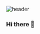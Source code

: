 ![header](https://capsule-render.vercel.app/api?type=wave&color=auto&height=300&section=header&text=capsule%20render&fontSize=90)

### Hi there 👋

<!--
**heeyoonjik/heeyoonjik** is a ✨ _special_ ✨ repository because its `README.md` (this file) appears on your GitHub profile.

Here are some ideas to get you started:

- 🔭 I’m currently working on ...
- 🌱 I’m currently learning ...
- 👯 I’m looking to collaborate on ...
- 🤔 I’m looking for help with ...
- 💬 Ask me about ...
- 📫 How to reach me: ...
- 😄 Pronouns: ...
- ⚡ Fun fact: ...
-->
